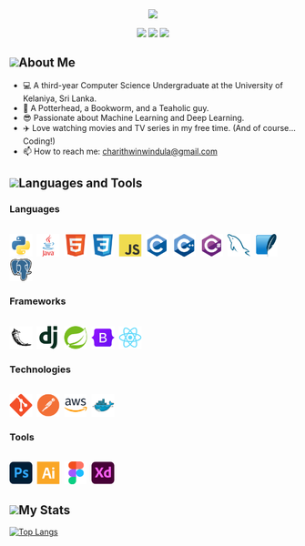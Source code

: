 <div id="header" align="center">
  <img src="https://media.giphy.com/media/IcPtije3iwoEM/giphy.gif" width="200"/>
</div>

<div id="badges" align="center">
  
  [![](https://img.shields.io/badge/Facebook-%231877F2.svg?style=for-the-badge&logo=Facebook&logoColor=white)](https://facebook.com/windulad)
  [![](https://img.shields.io/badge/Instagram-%23E4405F.svg?style=for-the-badge&logo=Instagram&logoColor=white)](https://instagram.com/ncloyal__)
  [![](https://img.shields.io/badge/linkedin-%230077B5.svg?style=for-the-badge&logo=linkedin&logoColor=white)](https://linkedin.com/in/windulad)
  
</div>

<h2><img src="https://media.giphy.com/media/jQDGQlcdmuyWbVpomT/giphy.gif" width="30px"/>About Me</h2>

- :computer: A third-year Computer Science Undergraduate at the University of Kelaniya, Sri Lanka.
- :seedling: A Potterhead, a Bookworm, and a Teaholic guy.
- :sunglasses: Passionate about Machine Learning and Deep Learning.
- :airplane: Love watching movies and TV series in my free time. (And of course... Coding!)
- :mailbox: How to reach me: charithwinwindula@gmail.com

<h2><img src="https://media.giphy.com/media/jQDGQlcdmuyWbVpomT/giphy.gif" width="30px"/>Languages and Tools</h2>

<div>
  <h3>Languages</h3><br>
  <img src="https://github.com/devicons/devicon/blob/master/icons/python/python-original.svg" title="Python" alt="Python" width="40" height="40" padding="10"/>&nbsp;
  <img src="https://github.com/devicons/devicon/blob/master/icons/java/java-original-wordmark.svg" title="Java" alt="Java" width="40" height="40" padding="10"/>&nbsp;
  <img src="https://github.com/devicons/devicon/blob/master/icons/html5/html5-original.svg" title="HTML5" alt="HTML" width="40" height="40" padding="10"/>&nbsp;
  <img src="https://github.com/devicons/devicon/blob/master/icons/css3/css3-original.svg"  title="CSS3" alt="CSS" width="40" height="40" padding="10"/>&nbsp;
  <img src="https://github.com/devicons/devicon/blob/master/icons/javascript/javascript-original.svg" title="JavaScript" alt="JavaScript" width="40" height="40" padding="10"/>&nbsp;
  <img src="https://github.com/devicons/devicon/blob/master/icons/c/c-original.svg" title="C" alt="C" width="40" height="40" padding="10"/>&nbsp;
  <img src="https://github.com/devicons/devicon/blob/master/icons/cplusplus/cplusplus-original.svg" title="C++" alt="C++" width="40" height="40" padding="10"/>&nbsp;
  <img src="https://github.com/devicons/devicon/blob/master/icons/csharp/csharp-original.svg" title="C#" alt="C#" width="40" height="40" padding="10"/>&nbsp;
  <img src="https://github.com/devicons/devicon/blob/master/icons/mysql/mysql-original.svg" title="MYSql" alt="MYSql" width="40" height="40" padding="10"/>&nbsp;
  <img src="https://github.com/devicons/devicon/blob/master/icons/sqlite/sqlite-original.svg" title="SQlite" **alt="SQlite" width="40" height="40" padding="10"/>&nbsp;
  <img src="https://github.com/devicons/devicon/blob/master/icons/postgresql/postgresql-original.svg" title="PostgreSQL"  alt="PostgreSQL" width="40" height="40" padding="10"/>&nbsp;
</div>
<div>
  <h3>Frameworks</h3><br>
  <img src="https://github.com/devicons/devicon/blob/master/icons/flask/flask-original.svg" title="Flask" alt="Flask" width="40" height="40" padding="10"/>&nbsp;
  <img src="https://github.com/devicons/devicon/blob/master/icons/django/django-plain.svg" title="Django" alt="Django" width="40" height="40" padding="10"/>&nbsp;
  <img src="https://github.com/devicons/devicon/blob/master/icons/spring/spring-original.svg" title="Spring" alt="Spring" width="40" height="40" padding="10"/>&nbsp;
  <img src="https://github.com/devicons/devicon/blob/master/icons/bootstrap/bootstrap-original.svg" title="Bootstrap" alt="Bootstrap" width="40" height="40" padding="10"/>&nbsp;
  <img src="https://github.com/devicons/devicon/blob/master/icons/react/react-original.svg" title="React" **alt="React" width="40" height="40" padding="10"/>&nbsp;
</div>
<div>
  <h3>Technologies</h3><br>
  <img src="https://github.com/devicons/devicon/blob/master/icons/git/git-original.svg" title="Git" **alt="Git" width="40" height="40" padding="10"/>&nbsp;
  <img src="https://github.com/devicons/devicon/blob/master/icons/postman/postman-original.svg" title="Postman" **alt="Postman" width="40" height="40" padding="10"/>&nbsp;
  <img src="https://github.com/devicons/devicon/blob/master/icons/amazonwebservices/amazonwebservices-original-wordmark.svg" title="AWS" **alt="AWS" width="40" height="40" padding="10"/>&nbsp;
  <img src="https://github.com/devicons/devicon/blob/master/icons/docker/docker-original.svg" title="Docker" **alt="Docker" width="40" height="40" padding="10"/>&nbsp;
</div>
<div>
  <h3>Tools</h3><br>
  <img src="https://github.com/devicons/devicon/blob/master/icons/photoshop/photoshop-original.svg" title="photoshop" **alt="photoshop" width="40" height="40" padding="10"/>&nbsp;
  <img src="https://github.com/devicons/devicon/blob/master/icons/illustrator/illustrator-plain.svg" title="illustrator" **alt="illustrator" width="40" height="40" padding="10"/>&nbsp;
  <img src="https://github.com/devicons/devicon/blob/master/icons/figma/figma-original.svg" title="figma" **alt="figma" width="40" height="40" padding="10"/>&nbsp;
  <img src="https://github.com/devicons/devicon/blob/master/icons/xd/xd-original.svg" title="xd" **alt="xd" width="40" height="40" padding="10"/>&nbsp;
</div>

<h2><img src="https://media.giphy.com/media/jQDGQlcdmuyWbVpomT/giphy.gif" width="30px"/>My Stats</h2>
  
  [![Top Langs](https://github-readme-stats-sigma-five.vercel.app/api/top-langs/?username=windulad&layout=compact&theme=tokyonight&hide_border=true)](https://github.com/anuraghazra/github-readme-stats)
  
<!---
winduladissanayake/winduladissanayake is a ✨ special ✨ repository because its `README.md` (this file) appears on your GitHub profile.
You can click the Preview link to take a look at your changes.
--->
